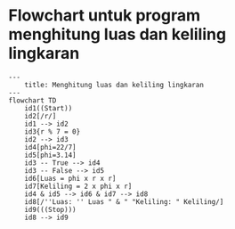 # Flowchart untuk program menghitung luas dan keliling lingkaran

```mermaid
---
    title: Menghitung luas dan keliling lingkaran
---
flowchart TD
    id1((Start))
    id2[/r/]
    id1 --> id2
    id3{r % 7 = 0}
    id2 --> id3
    id4[phi=22/7]
    id5[phi=3.14]
    id3 -- True --> id4
    id3 -- False --> id5
    id6[Luas = phi x r x r]
    id7[Keliling = 2 x phi x r]
    id4 & id5 --> id6 & id7 --> id8
    id8[/''Luas: '' Luas " & " "Keliling: " Keliling/]
    id9(((Stop)))
    id8 --> id9
```